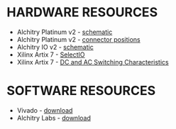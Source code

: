 # HARDWARE RESOURCES
- Alchitry Platinum v2 - [schematic](https://cdn.alchitry.com/docs/Pt-V2/Alchitry%20Platinum%20Rev%20A.pdf)
- Alchitry Platinum v2 - [connector positions](https://cdn.alchitry.com/docs/Au-V2/AuDrawing.pdf)
- Alchitry IO v2 - [schematic](https://cdn.alchitry.com/docs/Io-V2/IoSchematic.pdf)
- Xilinx Artix 7 - [SelectIO](https://docs.amd.com/v/u/en-US/ug471_7Series_SelectIO)
- Xilinx Artix 7 - [DC and AC Switching Characteristics](https://docs.amd.com/v/u/en-US/ds181_Artix_7_Data_Sheet)

# SOFTWARE RESOURCES
- Vivado - [download](https://www.xilinx.com/support/download.html)
- Alchitry Labs - [download](https://alchitry.com/alchitry-labs/)
